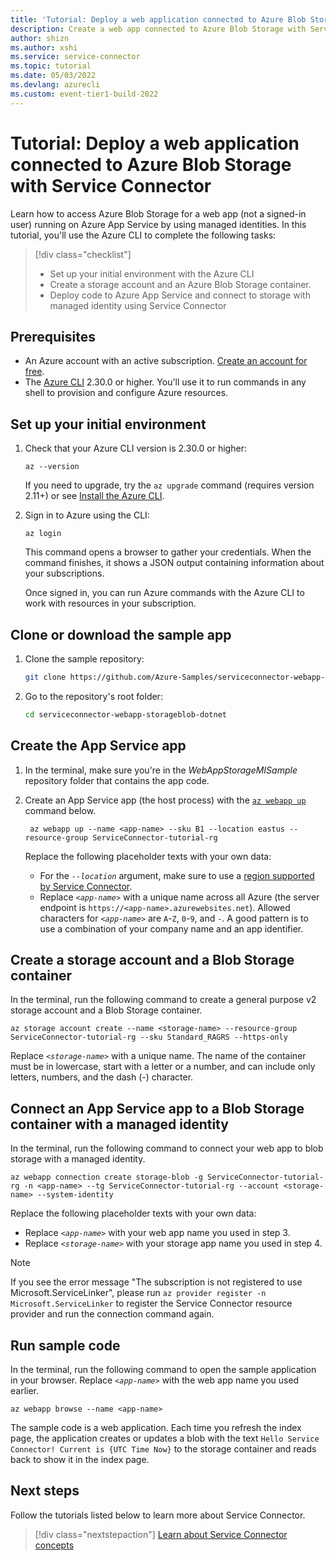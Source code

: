 ```yaml
---
title: 'Tutorial: Deploy a web application connected to Azure Blob Storage with Service Connector'
description: Create a web app connected to Azure Blob Storage with Service Connector.
author: shizn
ms.author: xshi
ms.service: service-connector
ms.topic: tutorial
ms.date: 05/03/2022
ms.devlang: azurecli
ms.custom: event-tier1-build-2022
---
```


# Tutorial: Deploy a web application connected to Azure Blob Storage with Service Connector

Learn how to access Azure Blob Storage for a web app (not a signed-in user) running on Azure App Service by using managed identities. In this tutorial, you'll use the Azure CLI to complete the following tasks:

> [!div class="checklist"]
> * Set up your initial environment with the Azure CLI
> * Create a storage account and an Azure Blob Storage container.
> * Deploy code to Azure App Service and connect to storage with managed identity using Service Connector

## Prerequisites

- An Azure account with an active subscription. [Create an account for free](https://azure.microsoft.com/free).
- The <a href="/cli/azure/install-azure-cli" target="_blank">Azure CLI</a> 2.30.0 or higher. You'll use it to run commands in any shell to provision and configure Azure resources.

## Set up your initial environment
1. Check that your Azure CLI version is 2.30.0 or higher:

    ```azurecli
    az --version
    ```
    If you need to upgrade, try the `az upgrade` command (requires version 2.11+) or see <a href="/cli/azure/install-azure-cli" target="_blank">Install the Azure CLI</a>.

1. Sign in to Azure using the CLI:

    ```azurecli
    az login
    ```
    This command opens a browser to gather your credentials. When the command finishes, it shows a JSON output containing information about your subscriptions.

    Once signed in, you can run Azure commands with the Azure CLI to work with resources in your subscription.

## Clone or download the sample app

1. Clone the sample repository:
    ```Bash
    git clone https://github.com/Azure-Samples/serviceconnector-webapp-storageblob-dotnet.git
    ```

1. Go to the repository's root folder:
    ```Bash
    cd serviceconnector-webapp-storageblob-dotnet
    ```

## Create the App Service app

1. In the terminal, make sure you're in the *WebAppStorageMISample* repository folder that contains the app code.

1. Create an App Service app (the host process) with the [`az webapp up`](/cli/azure/webapp#az-webapp-up) command below.
   
   ```azurecli
    az webapp up --name <app-name> --sku B1 --location eastus --resource-group ServiceConnector-tutorial-rg
    ```

    Replace the following placeholder texts with your own data:

    - For the *`--location`* argument, make sure to use a [region supported by Service Connector](concept-region-support.md). 
    - Replace *`<app-name>`* with a unique name across all Azure (the server endpoint is `https://<app-name>.azurewebsites.net`). Allowed characters for *`<app-name>`* are `A`-`Z`, `0`-`9`, and `-`. A good pattern is to use a combination of your company name and an app identifier.

## Create a storage account and a Blob Storage container

In the terminal, run the following command to create a general purpose v2 storage account and a Blob Storage container. 

```azurecli
az storage account create --name <storage-name> --resource-group ServiceConnector-tutorial-rg --sku Standard_RAGRS --https-only
```
Replace *`<storage-name>`* with a unique name. The name of the container must be in lowercase, start with a letter or a number, and can include only letters, numbers, and the dash (-) character.


## Connect an App Service app to a Blob Storage container with a managed identity

In the terminal, run the following command to connect your web app to blob storage with a managed identity.

```azurecli
az webapp connection create storage-blob -g ServiceConnector-tutorial-rg -n <app-name> --tg ServiceConnector-tutorial-rg --account <storage-name> --system-identity
```

  Replace the following placeholder texts with your own data:
- Replace *`<app-name>`* with your web app name you used in step 3.
- Replace *`<storage-name>`* with your storage app name you used in step 4.

> [!NOTE]
> If you see the error message "The subscription is not registered to use Microsoft.ServiceLinker", please run `az provider register -n Microsoft.ServiceLinker` to register the Service Connector resource provider and run the connection command again. 

## Run sample code

In the terminal, run the following command to open the sample application in your browser. Replace *`<app-name>`* with the web app name you used earlier.

```Azure CLI
az webapp browse --name <app-name> 
```

The sample code is a web application. Each time you refresh the index page, the application creates or updates a blob with the text `Hello Service Connector! Current is {UTC Time Now}` to the storage container and reads back to show it in the index page.

## Next steps

Follow the tutorials listed below to learn more about Service Connector.

> [!div class="nextstepaction"]
> [Learn about Service Connector concepts](./concept-service-connector-internals.md)

